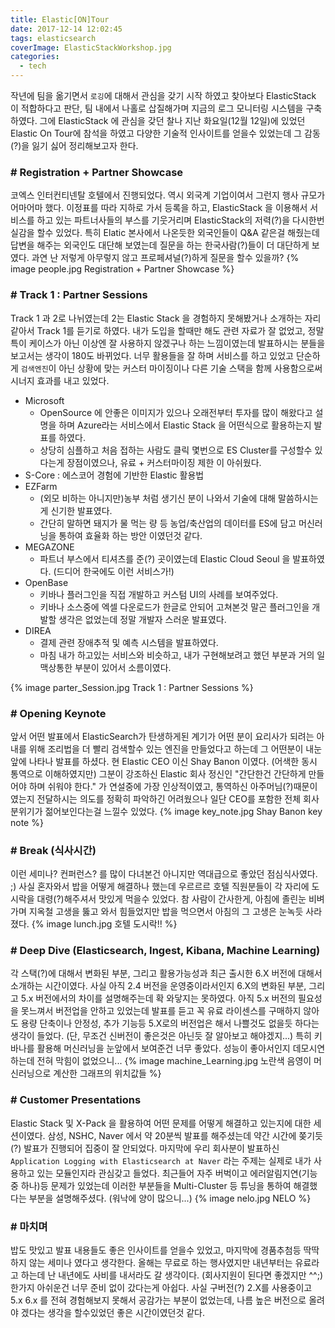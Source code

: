 ```yaml
---
title: Elastic[ON]Tour
date: 2017-12-14 12:02:45
tags: elasticsearch
coverImage: ElasticStackWorkshop.jpg
categories:
  - tech
---
```

작년에 팀을 옮기면서 `로깅`에 대해서 관심을 갖기 시작 하였고 찾아보다 ElasticStack 이 적합하다고 판단, 팀 내에서 나홀로 삽질해가며 지금의 로그 모니터링 시스템을 구축하였다. 그에 ElasticStack 에 관심을 갖던 찰나 지난 화요일(12월 12일)에 있었던 Elastic On Tour에 참석을 하였고 다양한 기술적 인사이트를 얻을수 있었는데 그 감동(?)을 잃기 싫어 정리해보고자 한다.
<!-- more -->
### # Registration + Partner Showcase
코엑스 인터컨티넨탈 호텔에서 진행되었다. 역시 외국계 기업이여서 그런지 행사 규모가 어마어마 했다. 이정표를 따라 지하로 가서 등록을 하고, ElasticStack 을 이용해서 서비스를 하고 있는 파트너사들의 부스를 기웃거리며 ElasticStack의 저력(?)을 다시한번 실감을 할수 있었다. 특히 Elatic 본사에서 나온듯한 외국인들이 Q&A 같은걸 해줬는데 답변을 해주는 외국인도 대단해 보였는데 질문을 하는 한국사람(?)들이 더 대단하게 보였다. 과연 난 저렇게 아무렇지 않고 프로페셔널(?)하게 질문을 할수 있을까?
{% image people.jpg Registration + Partner Showcase %}

### # Track 1 : Partner Sessions
Track 1 과 2로 나뉘였는데 2는 Elastic Stack 을 경험하지 못해봤거나 소개하는 자리같아서 Track 1를 듣기로 하였다. 내가 도입을 할때만 해도 관련 자료가 잘 없었고, 정말 특이 케이스가 아닌 이상엔 잘 사용하지 않겠구나 하는 느낌이였는데 발표하시는 분들을 보고서는 생각이 180도 바뀌었다. 너무 활용들을 잘 하며 서비스를 하고 있었고 단순하게 `검색엔진`이 아닌 상황에 맞는 커스터 마이징이나 다른 기술 스택을 함께 사용함으로써 시너지 효과를 내고 있었다.
- Microsoft
  - OpenSource 에 안좋은 이미지가 있으나 오래전부터 투자를 많이 해왔다고 설명을 하며 Azure라는 서비스에서 Elastic Stack 을 어떤식으로 활용하는지 발표를 하였다.
  - 상당히 심플하고 처음 접하는 사람도 클릭 몇번으로 ES Cluster를 구성할수 있다는게 장점이였으나, 유료 + 커스터마이징 제한 이 아쉬웠다.
- S-Core : 에스코어 경험에 기반한 Elastic 활용법 
- EZFarm
  - (외모 비하는 아니지만)농부 처럼 생기신 분이 나와서 기술에 대해 말씀하시는게 신기한 발표였다.
  - 간단히 말하면 돼지가 물 먹는 량 등 농업/축산업의 데이터를 ES에 담고 머신러닝을 통하여 효율화 하는 방안 이였던것 같다.
- MEGAZONE
  - 파트너 부스에서 티셔츠를 준(?) 곳이였는데 Elastic Cloud Seoul 을 발표하였다. (드디어 한국에도 이런 서비스가!)
- OpenBase
  - 키바나 플러그인을 직접 개발하고 커스텀 UI의 사례를 보여주었다. 
  - 키바나 소스중에 엑셀 다운로드가 한글로 안되어 고쳐본것 말곤 플러그인을 개발할 생각은 없었는데 정말 개발자 스러운 발표였다.
- DIREA
  - 결제 관련 장애추적 및 예측 시스템을 발표하였다. 
  - 마침 내가 하고있는 서비스와 비슷하고, 내가 구현해보려고 했던 부분과 거의 일맥상통한 부분이 있어서 소름이였다.

{% image parter_Session.jpg Track 1 : Partner Sessions %}

### # Opening Keynote
앞서 어떤 발표에서 ElasticSearch가 탄생하게된 계기가 어떤 분이 요리사가 되려는 아내를 위해 조리법을 더 빨리 검색할수 있는 엔진을 만들었다고 하는데 그 어떤분이 내눈앞에 나타나 발표를 하셨다. 현 Elastic CEO 이신 Shay Banon 이였다. (어색한 동시 통역으로 이해하였지만) 그분이 강조하신 Elastic 회사 정신인 "간단한건 간단하게 만들어야 하며 쉬워야 한다." 가 연설중에 가장 인상적이였고, 통역하신 아주머님(?)때문이였는지 전달하시는 의도를 정확히 파악하긴 어려웠으나 일단 CEO를 포함한 전체 회사 분위기가 젊어보인다는걸 느낄수 있었다.
{% image key_note.jpg Shay Banon key note  %}

### # Break (식사시간)
이런 세미나? 컨퍼런스? 를 많이 다녀본건 아니지만 역대급으로 좋았던 점심식사였다. ;)
사실 혼자와서 밥을 어떻게 해결하나 했는데 우르르르 호텔 직원분들이 각 자리에 도시락을 대령(?)해주셔서 맛있게 먹을수 있었다. 
참 사람이 간사한게, 아침에 졸린눈 비벼가며 지옥철 고생을 뚫고 와서 힘들었지만 밥을 먹으면서 아침의 그 고생은 눈녹듯 사라졌다.
{% image lunch.jpg 호텔 도시락!! %} 

### # Deep Dive (Elasticsearch, Ingest, Kibana, Machine Learning)
각 스택(?)에 대해서 변화된 부분, 그리고 활용가능성과 최근 출시한 6.X 버전에 대해서 소개하는 시간이였다.  사실 아직 2.4 버전을 운영중이라서인지 6.X의 변화된 부분, 그리고 5.x 버전에서의 차이를 설명해주는데 확 와닿지는 못하였다. 아직 5.x 버전의 필요성을 못느껴서 버전업을 안하고 있었는데 발표를 듣고 꼭 유료 라이센스를 구매하지 않아도 용량 단축이나 안정성, 추가 기능등 5.X로의 버전업은 해서 나쁠것도 없을듯 하다는 생각이 들었다. (단, 무조건 신버전이 좋은것은 아닌듯 잘 알아보고 해야겠지...)
특히 키바나를 활용해 머신러닝을 눈앞에서 보여준건 너무 좋았다. 성능이 좋아서인지 데모시연 하는데 전혀 막힘이 없었으니...
{% image machine_Learning.jpg 노란색 음영이 머신러닝으로 계산한 그래프의 위치값들 %} 

### # Customer Presentations
Elastic Stack 및 X-Pack 을 활용하여 어떤 문제를 어떻게 해결하고 있는지에 대한 세션이였다. 삼성, NSHC, Naver 에서 약 20분씩 발표를 해주셨는데 약간 시간에 쫒기듯(?) 발표가 진행되어 집중이 잘 안되었다. 마지막에 우리 회사분이 발표하신 `Application Logging with Elasticsearch at Naver` 라는 주제는 실제로 내가 사용하고 있는 모듈인지라 관심갖고 들었다. 최근들어 자주 버벅이고 에러알림지연(기능중 하나)등 문제가 있었는데 이러한 부분들을 Multi-Cluster 등 튜닝을 통하여 해결했다는 부분을 설명해주셨다. (워낙에 양이 많으니...)
{% image nelo.jpg NELO %} 

### # 마치며
밥도 맛있고 발표 내용들도 좋은 인사이트를 얻을수 있었고, 마지막에 경품추첨등 딱딱하지 않는 세미나 였다고 생각한다. 올해는 무료로 하는 행사였지만 내년부터는 유료라고 하는데 난 내년에도 사비를 내서라도 갈 생각이다. (회사지원이 된다면 좋겠지만 ^^;) 한가지 아쉬운건 너무 준비 없이 갔다는게 아쉽다. 사실 구버전(?) 2.X를 사용중이고 5.x 6.x 를 전혀 경험해보지 못해서 공감가는 부분이 없었는데, 나름 높은 버전으로 올려야 겠다는 생각을 할수있었던 좋은 시간이였던것 같다.